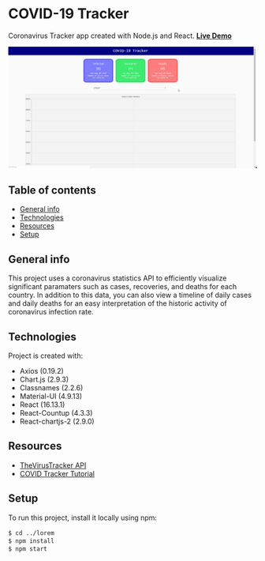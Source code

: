 # COVID-19 Tracker
Coronavirus Tracker app created with Node.js and React. **[Live Demo](https://thecerealcoder.github.io/covid-19-tracker/)**

![Demo](./public/demo.gif)

## Table of contents
* [General info](#general-info)
* [Technologies](#technologies)
* [Resources](#resources)
* [Setup](#setup)

## General info
This project uses a coronavirus statistics API to efficiently visualize significant paramaters such as cases, recoveries, and deaths for each country. In addition to this data, you can also view a timeline of daily cases and daily deaths for an easy interpretation of the historic activity of coronavirus infection rate.
	
## Technologies
Project is created with:
* Axios (0.19.2)
* Chart.js (2.9.3)
* Classnames (2.2.6)
* Material-UI (4.9.13)
* React (16.13.1)
* React-Countup (4.3.3)
* React-chartjs-2 (2.9.0)

## Resources
* [TheVirusTracker API](https://thevirustracker.com/api)
* [COVID Tracker Tutorial](https://youtu.be/khJlrj3Y6Ls)
	
## Setup
To run this project, install it locally using npm:

```
$ cd ../lorem
$ npm install
$ npm start
```